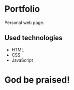 # Portfolio

Personal web page.

## Used technologies

- HTML
- CSS
- JavaScript

# God be praised!
